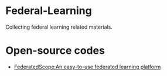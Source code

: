 # Federal-Learning
Collecting federal learning related materials.


# Open-source codes
* [FederatedScope:An easy-to-use federated learning platform](https://github.com/alibaba/FederatedScope)
